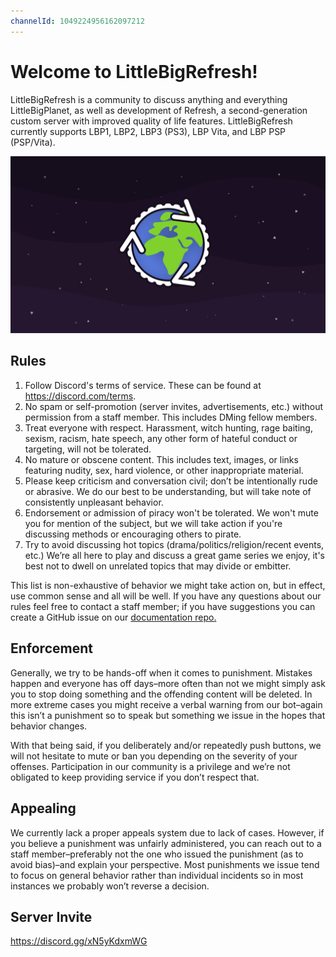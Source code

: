 ```yaml
---
channelId: 1049224956162097212
---
```

# Welcome to LittleBigRefresh!

LittleBigRefresh is a community to discuss anything and everything LittleBigPlanet, as well as development of Refresh, a second-generation custom server with improved quality of life features. LittleBigRefresh currently supports LBP1, LBP2, LBP3 (PS3), LBP Vita, and LBP PSP (PSP/Vita).

![LittleBigRefresh Banner](https://raw.githubusercontent.com/LittleBigRefresh/Branding/main/banners/refresh_banner_1080x_notext.png)

## Rules

1. Follow Discord's terms of service. These can be found at <https://discord.com/terms>.
2. No spam or self-promotion (server invites, advertisements, etc.) without permission from a staff member. This includes DMing fellow members.
3. Treat everyone with respect. Harassment, witch hunting, rage baiting, sexism, racism, hate speech, any other form of hateful conduct or targeting, will not be tolerated.
4. No mature or obscene content. This includes text, images, or links featuring nudity, sex, hard violence, or other inappropriate material.
5. Please keep criticism and conversation civil; don’t be intentionally rude or abrasive. We do our best to be understanding, but will take note of consistently unpleasant behavior.
6. Endorsement or admission of piracy won't be tolerated. We won't mute you for mention of the subject, but we will take action if you're discussing methods or encouraging others to pirate.
7. Try to avoid discussing hot topics (drama/politics/religion/recent events, etc.) We’re all here to play and discuss a great game series we enjoy, it's best not to dwell on unrelated topics that may divide or embitter.

This list is non-exhaustive of behavior we might take action on, but in effect, use common sense and all will be well. If you have any questions about our rules feel free to contact a staff member; if you have suggestions you can create a GitHub issue on our [documentation repo.](<https://github.com/LittleBigRefresh/Docs/issues/new>)

## Enforcement

Generally, we try to be hands-off when it comes to punishment. Mistakes happen and everyone has off days–more often than not we might simply ask you to stop doing something and the offending content will be deleted. In more extreme cases you might receive a verbal warning from our bot–again this isn’t a punishment so to speak but something we issue in the hopes that behavior changes.

With that being said, if you deliberately and/or repeatedly push buttons, we will not hesitate to mute or ban you depending on the severity of your offenses. Participation in our community is a privilege and we’re not obligated to keep providing service if you don’t respect that.

## Appealing

We currently lack a proper appeals system due to lack of cases. However, if you believe a punishment was unfairly administered, you can reach out to a staff member–preferably not the one who issued the punishment (as to avoid bias)–and explain your perspective. Most punishments we issue tend to focus on general behavior rather than individual incidents so in most instances we probably won’t reverse a decision.

## Server Invite

https://discord.gg/xN5yKdxmWG
